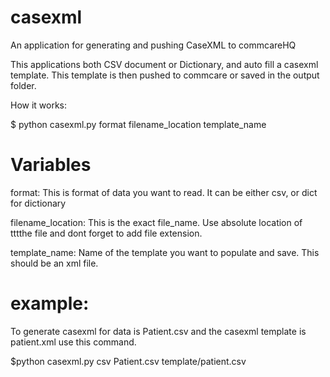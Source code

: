 casexml
=======
An application for generating and pushing CaseXML to commcareHQ

This applications both CSV document or Dictionary, and auto fill a casexml template.
This template is then pushed to commcare or saved in the output folder.

How it works:

$ python casexml.py format filename_location template_name

Variables
==========
format:             This is  format of data you want to read. It can be either csv, or dict for dictionary 

filename_location:  This is the exact file_name. Use absolute location of tttthe file and dont forget to add file extension.

template_name:      Name of the template you want to populate and save. This should be an xml file.

example:
========
To generate casexml for data is Patient.csv and the casexml template is patient.xml use this command.

$python casexml.py csv Patient.csv template/patient.csv

